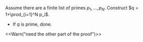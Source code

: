 Assume there are a finite list of primes $p_1, \dots, p_N$. Construct $q = 1+\prod_{i=1}^N p_i$.

* If $q$ is prime, done.

<<Warn("need the other part of the proof")>>